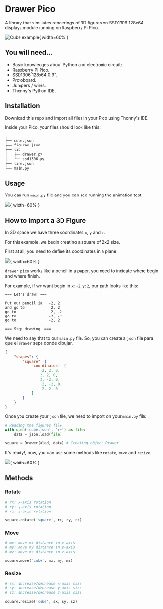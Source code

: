 # Drawer Pico

A library that simulates renderings of 3D figures on SSD1306 128x64 displays module running on Raspberry Pi Pico.

![Cube example](images/example.gif){ width=60% }

## You will need...

- Basic knowledges about Python and electronic circuits.
- Raspberry Pi Pico.
- SSD1306 128x64 0.9".
- Protoboard.
- Jumpers / wires.
- Thonny's Python IDE.

## Installation

Download this repo and import all files in your Pico using Thonny's IDE.

Inside your Pico, your files should look like this:

```bash
.
├── cube.json
├── figures.json
├── lib
│   ├── drawer.py
│   └── ssd1306.py
├── line.json
└── main.py
```

## Usage

You can run `main.py` file and you can see running the animation test:

![](image/example.gif){ width=60% }

## How to Import a 3D Figure

In 3D space we have three coordinates `x`, `y` and `z`.

For this example, we begin creating a square of 2x2 size.

First at all, you need to define its coordinates in a plane.

![](image/example-create-quare.png){ width=60% }

`drawer pico` works like a pencil in a paper, you need to indicate where begin and where finish.

For example, if we want begin in `x:-2`, `y:2`, our path looks like this:

```
=== Let's draw! ===

Put our pencil in 	-2, 2
and go to 			 2, 2
go to				 2, -2
go to				-2, -2
go to				-2, 2

=== Stop drawing. ===
```

We need to say that to our `main.py` file. So, you can create a `json` file para que el `drawer` sepa donde dibujar.

```json
{
    "shapes": {
        "square": {
            "coordinates": [
				-2, 2, 0,
				2, 2, 0,
				2, -2, 0,
				-2, -2, 0,
				-2, 2, 0
            ]
        }
    }
}
```

Once you create your `json` file, we need to import on your `main.py` file:

```python
# Reading the figures file
with open('cube.json', 'r+') as file:
    data = json.load(file)

square = Drawer(oled, data) # Creating object Drawer
```

It's ready!, now, you can use some methods like `rotate`, `move` and `resize`.

![](image/example){ width=60% }

## Methods

### Rotate

```python
# rx: x-axis rotation
# ry: y-axis rotation
# rz: z-axis rotation

square.rotate('square', rx, ry, rz)
```

### Move

```python
# mx: move mx distance in x-axis
# my: move my distance in y-axis
# mz: move mz distance in z-axis

square.move('cube', mx, my, mz)
```

### Resize

```python
# sx: increase/decrease x-axis size
# sy: increase/decrease y-axis size
# sz: increase/decrease z-axis size

square.resize('cube', sx, sy, sz)
```

